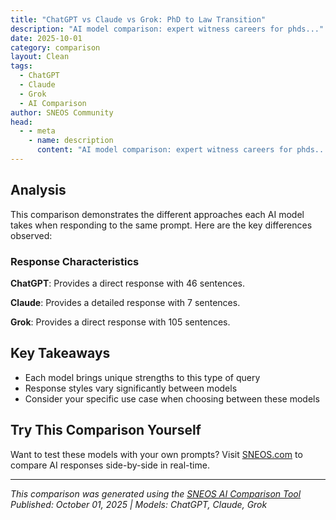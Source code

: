 ```yaml
---
title: "ChatGPT vs Claude vs Grok: PhD to Law Transition"
description: "AI model comparison: expert witness careers for phds..."
date: 2025-10-01
category: comparison
layout: Clean
tags:
  - ChatGPT
  - Claude
  - Grok
  - AI Comparison
author: SNEOS Community
head:
  - - meta
    - name: description
      content: "AI model comparison: expert witness careers for phds..."
---
```


<ChatComparison
  title="ChatGPT vs Claude vs Grok: PhD to Law Transition"
  prompt="expert witness careers for phds"
  :responses='{
    "ChatGPT": "Pursuing a career as an expert witness can be a great path for PhDs looking to leverage their specialized knowledge in legal contexts. Expert witnesses provide testimony and analysis based on their expertise to assist courts in understanding complex technical, scientific, or academic matters.\n\nHere are some key points about expert witness careers for PhDs:\n\n### What Does an Expert Witness Do?\n- Provides specialized knowledge and opinions in legal cases.\n- Reviews case materials (reports, evidence, prior testimony).\n- Prepares written reports and affidavits.\n- Testifies in court or depositions to explain complex subjects clearly.\n- Helps attorneys understand technical details to build their case.\n\n### Suitable Fields for PhD Expert Witnesses\n- Sciences: biology, chemistry, physics, environmental science.\n- Engineering: mechanical, electrical, civil, software.\n- Medicine and healthcare: pathology, psychiatry, pharmacology.\n- Social sciences: psychology, economics, sociology.\n- Technology: cybersecurity, data science, AI.\n- Intellectual property and patent law.\n- Forensics and crime scene analysis.\n- Academic integrity and research misconduct.\n\n### Benefits of Being an Expert Witness for PhDs\n- Uses your expertise in impactful ways.\n- Flexible, often part-time or consulting-based.\n- Potentially lucrative, depending on case types and demand.\n- Enhances professional reputation and network.\n- Keeps you engaged with cutting-edge science or technology.\n\n### How to Get Started\n1. **Develop expertise and credibility:** Publish research, gain industry experience.\n2. **Learn legal basics:** Understand how court cases, depositions, and testimony work.\n3. **Build a network:** Connect with attorneys, law firms, expert witness agencies.\n4. **Create a portfolio:** Document prior work, write sample reports.\n5. **Obtain certifications:** Some organizations offer expert witness training and certification (e.g., American Board of Forensic Document Examiners, or specific industry groups).\n6. **Market yourself:** Create a professional website, register with expert witness directories, attend legal conferences.\n\n### Where to Find Expert Witness Opportunities\n- Law firms and consulting agencies.\n- Expert witness marketplaces (e.g., SEAK, ExpertPages).\n- LinkedIn and professional networks.\n- Referrals and word of mouth.\n\n### Considerations\n- Testifying can be stressful and time-consuming.\n- Must maintain neutrality and professionalism.\n- Time-sensitive work and deadlines.\n- Legal liability\u2014potential for deposition or cross-examination.\n\n---\n\nIf you have a specific field or interest, I can provide tailored advice or resources on becoming an expert witness in that area!",
    "Claude": "Here are key expert witness career paths for PhDs across various fields:\n\n## High-Demand Fields\n\n**Technology \u0026 Engineering**\n- Software engineering/cybersecurity\n- Intellectual property disputes\n- Product liability cases\n- Patent litigation\n- Data breach investigations\n\n**Finance \u0026 Economics**\n- Securities litigation\n- Antitrust cases\n- Damages calculation\n- Market analysis\n- Regulatory compliance\n\n**Healthcare \u0026 Life Sciences**\n- Medical malpractice\n- Pharmaceutical litigation\n- FDA regulatory issues\n- Clinical trial disputes\n- Toxicology cases\n\n**Psychology \u0026 Social Sciences**\n- Personal injury assessments\n- Employment discrimination\n- Child custody evaluations\n- Criminal psychology\n- Workplace harassment cases\n\n## Career Paths\n\n**Independent Consulting**\n- Highest earning potential ($300-1000\u002B/hour)\n- Flexible schedule\n- Requires business development skills\n- Need malpractice insurance\n\n**Consulting Firms**\n- More stable income\n- Built-in case pipeline\n- Administrative support\n- Lower hourly rates but consistent work\n\n**Academic \u002B Consulting Hybrid**\n- Maintain university position\n- Take cases part-time\n- Enhances academic credibility\n- Supplemental income\n\n## Getting Started\n\n**Essential Steps:**\n1. Build strong CV emphasizing expertise\n2. Develop clear, jargon-free communication skills\n3. Create professional website/marketing materials\n4. Network with attorneys in relevant practice areas\n5. Consider expert witness training programs\n6. Join professional organizations (SEAK, NAFE)\n\n**Key Skills:**\n- Public speaking/presentation abilities\n- Report writing\n- Withstanding cross-examination\n- Meeting strict deadlines\n- Maintaining objectivity\n\nWould you like me to elaborate on any specific field or aspect of expert witness work?",
    "Grok": "Expert witness careers can be a fascinating and lucrative opportunity for PhDs across various disciplines. As highly specialized professionals with advanced knowledge and research experience, PhDs are often sought after to provide testimony or consultation in legal cases where their expertise can help clarify complex technical, scientific, or academic matters. Below is an overview of expert witness careers for PhDs, including potential fields, qualifications, responsibilities, and steps to get started.\n\n---\n\n### **What is an Expert Witness?**\nAn expert witness is a professional with specialized knowledge, training, or experience who provides testimony or written reports in legal proceedings to assist the court in understanding technical or complex issues. PhDs are often called upon in cases involving science, engineering, medicine, technology, economics, or other academic fields where deep subject matter expertise is required.\n\n---\n\n### **Fields Where PhDs Can Serve as Expert Witnesses**\nPhDs can serve as expert witnesses in a wide range of fields depending on their area of study and research expertise. Some common domains include:\n\n1. **Sciences and Engineering**:\n   - Chemistry, Biology, Physics, Environmental Science\n   - Biomedical Engineering, Mechanical Engineering, Electrical Engineering\n   - Cases involving product failures, patent disputes, environmental contamination, or industrial accidents.\n\n2. **Medicine and Health Sciences**:\n   - Medical malpractice lawsuits, personal injury cases, or pharmaceutical litigation.\n   - Expertise in epidemiology, toxicology, or public health.\n\n3. **Technology and Intellectual Property**:\n   - Software development, cybersecurity, artificial intelligence.\n   - Patent infringement or trade secret disputes.\n\n4. **Economics and Finance**:\n   - Economic damages, antitrust cases, or financial fraud.\n   - Expertise in econometrics, statistics, or forensic accounting.\n\n5. **Psychology and Behavioral Sciences**:\n   - Criminal cases (e.g., assessing mental competency or criminal behavior).\n   - Civil cases involving emotional distress or workplace discrimination.\n\n6. **Education and Social Sciences**:\n   - Cases involving educational policy, discrimination, or institutional practices.\n   - Sociology or anthropology expertise for cultural or social impact cases.\n\n7. **Environmental and Sustainability Studies**:\n   - Litigation involving pollution, climate change, or resource management.\n\n---\n\n### **Responsibilities of a PhD Expert Witness**\nAs an expert witness, a PhD may be tasked with:\n- **Research and Analysis**: Reviewing case materials, conducting independent research, and preparing detailed reports or affidavits.\n- **Providing Testimony**: Testifying in depositions or court hearings to explain complex concepts in a way that judges and juries can understand.\n- **Consulting**: Advising legal teams on technical matters without necessarily testifying.\n- **Staying Objective**: Maintaining impartiality and credibility by presenting facts based on expertise, not advocacy for a particular side.\n\n---\n\n### **Qualifications and Skills for PhD Expert Witnesses**\n1. **Advanced Degree and Expertise**:\n   - A PhD is often a baseline requirement, as it demonstrates deep knowledge in a specific field.\n   - Postdoctoral experience, publications, and a strong academic or professional track record enhance credibility.\n\n2. **Communication Skills**:\n   - Ability to explain complex ideas in simple, clear language for non-experts (e.g., judges, juries, and attorneys).\n   - Strong written skills for preparing reports and affidavits.\n\n3. **Credibility and Integrity**:\n   - A reputation for objectivity and ethical conduct is critical, as opposing counsel may challenge an expert\u2019s qualifications or impartiality.\n\n4. **Legal Knowledge**:\n   - Familiarity with legal processes, rules of evidence (e.g., the Daubert or Frye standards for expert testimony in the U.S.), and courtroom procedures is helpful, though often learned on the job.\n\n5. **Specialized Training** (Optional):\n   - Some PhDs pursue training or certification in forensic or legal consulting to bolster their credentials as expert witnesses.\n\n---\n\n### **Steps to Start an Expert Witness Career**\n1. **Build and Document Expertise**:\n   - Publish research, present at conferences, and establish yourself as a thought leader in your field.\n   - Keep a detailed CV showcasing your academic and professional accomplishments.\n\n2. **Network with Legal Professionals**:\n   - Connect with attorneys, law firms, and legal consultants who might need expert witnesses in your field.\n   - Attend legal conferences or join professional organizations like the American Bar Association (ABA) or expert witness directories.\n\n3. **Join Expert Witness Organizations**:\n   - Register with services or directories like SEAK (Skills, Education, and Knowledge), Round Table Group, or ExpertPages to increase visibility to law firms.\n   - Become a member of professional organizations related to forensic consulting or expert testimony.\n\n4. **Market Your Services**:\n   - Create a professional website or profile detailing your expertise, experience, and availability as an expert witness.\n   - Offer consulting services to law firms to build a portfolio of casework.\n\n5. **Gain Initial Experience**:\n   - Start with smaller cases or consulting roles to familiarize yourself with the legal process.\n   - Consider working as a consultant before taking on full expert witness roles that require testimony.\n\n6. **Understand Legal Standards**:\n   - Learn the rules governing expert witness testimony in your jurisdiction (e.g., Daubert or Frye standards in the U.S., which determine the admissibility of expert evidence).\n   - Some PhDs take courses or attend workshops on legal processes and expert witness preparation.\n\n---\n\n### **Compensation for Expert Witnesses**\n- **Hourly Rates**: PhD expert witnesses often charge between $200 and $500\u002B per hour, depending on their field, experience, and the complexity of the case. High-demand fields like medicine or intellectual property may command even higher rates.\n- **Retainers**: Some experts require an upfront retainer fee before starting work on a case.\n- **Testimony Fees**: Additional fees are often charged for depositions or courtroom appearances.\n- **Travel and Expenses**: Compensation typically includes reimbursement for travel, lodging, and other expenses related to the case.\n\n**Income Potential**: Expert witness work can be a significant source of income, especially for PhDs in niche or highly technical fields. Some professionals earn tens of thousands of dollars per case, though income varies based on caseload and demand.\n\n---\n\n### **Challenges and Considerations**\n1. **Time Commitment**: Expert witness work can be time-intensive, with tight deadlines for reports and unpredictable court schedules.\n2. **Stress of Testimony**: Cross-examination by opposing counsel can be intense, requiring confidence and composure under pressure.\n3. **Conflict with Other Work**: Balancing expert witness work with academic, research, or industry roles may be challenging.\n4. **Ethical Dilemmas**: Maintaining objectivity is critical, as PhDs must avoid appearing biased or overly aligned with one side of a case.\n\n---\n\n### **Benefits of an Expert Witness Career for PhDs**\n- **Intellectual Stimulation**: Applying your expertise to real-world legal problems can be rewarding.\n- **Financial Rewards**: High hourly rates and per-case fees make this a lucrative side career or full-time pursuit.\n- **Professional Growth**: Enhances your reputation as a subject matter expert and expands your network in legal and professional circles.\n- **Flexibility**: Many PhDs do expert witness work part-time alongside academic or consulting roles.\n\n---\n\n### **Resources and Organizations for Aspiring Expert Witnesses**\n- **SEAK (Skills, Education, and Knowledge)**: Offers training, conferences, and resources for expert witnesses (www.seak.com).\n- **Round Table Group**: Matches expert witnesses with law firms (www.roundtablegroup.com).\n- **American Academy of Forensic Sciences (AAFS)**: Provides resources and networking for forensic experts (www.aafs.org).\n- **Expert Witness Training Programs**: Workshops or certification programs to learn the nuances of legal testimony and report writing.\n\n---\n\n### **Conclusion**\nFor PhDs, becoming an expert witness offers an opportunity to leverage deep academic and research expertise in a new and impactful way. Whether you\u2019re in the sciences, engineering, social sciences, or another field, your specialized knowledge can play a critical role in legal proceedings. By building your reputation, networking with legal professionals, and preparing for the unique demands of expert witness work, you can establish a successful career in this field\u2014either as a side endeavor or a primary focus. If you\u2019re considering this path, start by exploring training resources and connecting with professionals already in the field to gain insights and guidance."
  }'
  published-date="22:14"
/>

## Analysis

This comparison demonstrates the different approaches each AI model takes when responding to the same prompt. Here are the key differences observed:

### Response Characteristics

**ChatGPT**: Provides a direct response with 46 sentences. 

**Claude**: Provides a detailed response with 7 sentences. 

**Grok**: Provides a direct response with 105 sentences. 

## Key Takeaways

- Each model brings unique strengths to this type of query
- Response styles vary significantly between models
- Consider your specific use case when choosing between these models

## Try This Comparison Yourself

Want to test these models with your own prompts? Visit [SNEOS.com](https://sneos.com) to compare AI responses side-by-side in real-time.

---

*This comparison was generated using the [SNEOS AI Comparison Tool](https://sneos.com)*
*Published: October 01, 2025 | Models: ChatGPT, Claude, Grok*
